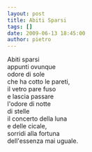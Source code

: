 ```yaml
---
layout: post
title: Abiti Sparsi
tags: []
date: 2009-06-13 18:45:00
author: pietro
---
```

Abiti sparsi<br/>appunti ovunque<br/>odore di sole<br/>che ha cotto le pareti,<br/>il vetro pare fuso<br/>e lascia passare<br/>l'odore di notte<br/>di stelle<br/>il concerto della luna<br/>e delle cicale,<br/>sorridi alla fortuna<br/>dell'essenza mai uguale.
